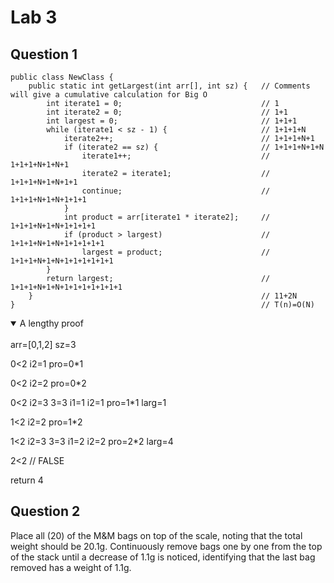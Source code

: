 # Lab 3
## Question 1
```
public class NewClass {
    public static int getLargest(int arr[], int sz) {   // Comments will give a cumulative calculation for Big O
        int iterate1 = 0;                               // 1
        int iterate2 = 0;                               // 1+1
        int largest = 0;                                // 1+1+1
        while (iterate1 < sz - 1) {                     // 1+1+1+N
            iterate2++;                                 // 1+1+1+N+1
            if (iterate2 == sz) {                       // 1+1+1+N+1+N
                iterate1++;                             // 1+1+1+N+1+N+1
                iterate2 = iterate1;                    // 1+1+1+N+1+N+1+1
                continue;                               // 1+1+1+N+1+N+1+1+1
            }
            int product = arr[iterate1 * iterate2];     // 1+1+1+N+1+N+1+1+1+1
            if (product > largest)                      // 1+1+1+N+1+N+1+1+1+1+1
                largest = product;                      // 1+1+1+N+1+N+1+1+1+1+1+1
        }
        return largest;                                 // 1+1+1+N+1+N+1+1+1+1+1+1+1
    }                                                   // 11+2N
}                                                       // T(n)=O(N)
```
<details open>
<summary>A lengthy proof</summary>
<br>
arr=[0,1,2]
sz=3

0<2
i2=1
pro=0*1

0<2
i2=2
pro=0*2

0<2
i2=3
3=3
i1=1
i2=1
pro=1*1
larg=1

1<2
i2=2
pro=1*2

1<2
i2=3
3=3
i1=2
i2=2
pro=2*2
larg=4

2<2 // FALSE

return 4
</details>

## Question 2
Place all (20) of the M&M bags on top of the scale, noting that the total weight should be 20.1g. Continuously remove bags one by one from the top of the stack until a decrease of 1.1g is noticed, identifying that the last bag removed has a weight of 1.1g.

